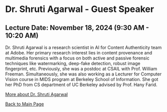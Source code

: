 # Dr. Shruti Agarwal - Guest Speaker

## Lecture Date: November 18, 2024 (9:30 AM - 10:20 AM)

Dr. Shruti Agarwal is a research scientist in AI for Content Authenticity team at Adobe. Her primary research interest lies in content provenance and multimedia forensics with a focus on both active and passive forensic techniques like watermarking, deep-fake detection, robust image fingerprint, etc. 
Previously, she was a postdoc at CSAIL with Prof. William Freeman. Simultaneously, she was also working as a Lecturer for Computer Vision course in MIDS program at Berkeley School of Information. She got her PhD from CS department of UC Berkeley advised by Prof. Hany Farid.

[More about Dr. Shruti Agarwal](https://research.adobe.com/person/shruti-agarwal/)

[Back to Main Page](../README.md)
